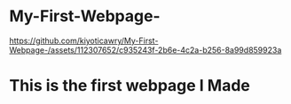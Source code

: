 # My-First-Webpage-


https://github.com/kiyoticawry/My-First-Webpage-/assets/112307652/c935243f-2b6e-4c2a-b256-8a99d859923a

# This is the first webpage I Made 

